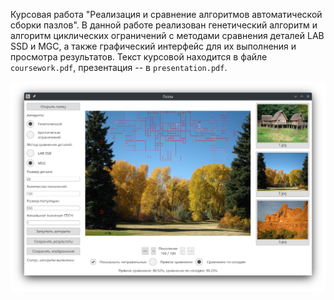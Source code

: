 Курсовая работа "Реализация и сравнение алгоритмов автоматической сборки пазлов". В данной работе реализован генетический алгоритм и алгоритм циклических ограничений с методами сравнения деталей LAB SSD и MGC, а также графический интерфейс для их выполнения и просмотра результатов. Текст курсовой находится в файле `coursework.pdf`, презентация -- в `presentation.pdf`.

![](doc/screenshot.png)